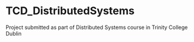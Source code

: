 # TCD_DistributedSystems
Project submitted as part of Distributed Systems course in Trinity College Dublin
